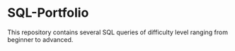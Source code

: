 # SQL-Portfolio
This repository contains several SQL queries of difficulty level ranging from beginner to advanced. 
